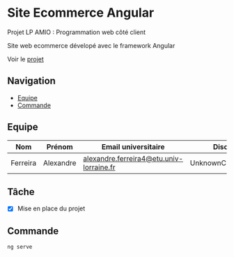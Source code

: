 # Site Ecommerce Angular

Projet LP AMIO : Programmation web côté client

Site web ecommerce dévelopé avec le framework Angular

Voir le [projet](https://ecommerce-angular-one.vercel.app/)

## Navigation

- [Equipe](#equipe)
- [Commande](#commande)

## <a name="equipe"></a>Equipe

| Nom | Prénom | Email universitaire | Discord | Github |
| - | - | - | - | - |
| Ferreira | Alexandre | alexandre.ferreira4@etu.univ-lorraine.fr | UnknownChick#9543| [UnknownChick](https://github.com/UnknownChick) |

## <a name="tache"></a>Tâche

* [x] Mise en place du projet

## <a name="commande"></a>Commande

```Bash
ng serve
```
